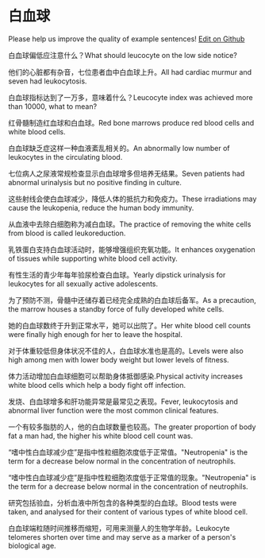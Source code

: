 # 白血球

Please help us improve the quality of example sentences! [Edit on Github](https://github.com/jiyushe/jiyu-example-sentence-source/blob/main/chinese/baixueqiu.md)

<p><span class="chinese">白血球偏低应注意什么？</span><span class="english">What should leucocyte on the low side notice?</span></p>

<p><span class="chinese">他们的心脏都有杂音，七位患者血中白血球上升。</span><span class="english">All had cardiac murmur and seven had leukocytosis.</span></p>

<p><span class="chinese">白血球指标达到了一万多，意味着什么？</span><span class="english">Leucocyte index was achieved more than 10000, what to mean?</span></p>

<p><span class="chinese">红骨髓制造红血球和白血球。</span><span class="english">Red bone marrows produce red blood cells and white blood cells.</span></p>

<p><span class="chinese">白血球缺乏症这样一种血液紊乱相关的。</span><span class="english">An abnormally low number of leukocytes in the circulating blood.</span></p>

<p><span class="chinese">七位病人之尿液常规检查显示白血球增多但培养无结果。</span><span class="english">Seven patients had abnormal urinalysis but no positive finding in culture.</span></p>

<p><span class="chinese">这些射线会使白血球减少，降低人体的抵抗力和免疫力。</span><span class="english">These irradiations may cause the leukopenia, reduce the human body immunity.</span></p>

<p><span class="chinese">从血液中去除白细胞称为减白血球。</span><span class="english">The practice of removing the white cells from blood is called leukoreduction.</span></p>

<p><span class="chinese">乳铁蛋白支持白血球活动时，能够增强组织充氧功能。</span><span class="english">It enhances oxygenation of tissues while supporting white blood cell activity.</span></p>

<p><span class="chinese">有性生活的青少年每年验尿检查白血球。</span><span class="english">Yearly dipstick urinalysis for leukocytes for all sexually active adolescents.</span></p>

<p><span class="chinese">为了预防不测，骨髓中还储存着已经完全成熟的白血球后备军。</span><span class="english">As a precaution, the marrow houses a standby force of fully developed white cells.</span></p>

<p><span class="chinese">她的白血球数终于升到正常水平，她可以出院了。</span><span class="english">Her white blood cell counts were finally high enough for her to leave the hospital.</span></p>

<p><span class="chinese">对于体重较低但身体状况不佳的人，白血球水准也是高的。</span><span class="english">Levels were also high among men with lower body weight but lower levels of fitness.</span></p>

<p><span class="chinese">体力活动增加白血球细胞可以帮助身体抵御感染.</span><span class="english">Physical activity increases white blood cells which help a body fight off infection.</span></p>

<p><span class="chinese">发烧、白血球增多和肝功能异常是最常见之表现。</span><span class="english">Fever, leukocytosis and abnormal liver function were the most common clinical features.</span></p>

<p><span class="chinese">一个有较多脂肪的人，他的白血球数量也较高。</span><span class="english">The greater proportion of body fat a man had, the higher his white blood cell count was.</span></p>

<p><span class="chinese">“嗜中性白血球减少症”是指中性粒细胞浓度低于正常值。</span><span class="english">"Neutropenia" is the term for a decrease below normal in the concentration of neutrophils.</span></p>

<p><span class="chinese">“嗜中性白血球减少症”是指中性粒细胞浓度低于正常值的现象。</span><span class="english">"Neutropenia" is the term for a decrease below normal in the concentration of neutrophils.</span></p>

<p><span class="chinese">研究包括验血，分析血液中所包含的各种类型的白血球。</span><span class="english">Blood tests were taken, and analysed for their content of various types of white blood cell.</span></p>

<p><span class="chinese">白血球端粒随时间推移而缩短，可用来测量人的生物学年龄。</span><span class="english">Leukocyte telomeres shorten over time and may serve as a marker of a person's biological age.</span></p>

